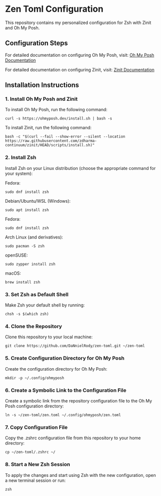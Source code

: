 # Zen Toml Configuration

This repository contains my personalized configuration for Zsh with Zinit and Oh My Posh.

## Configuration Steps

For detailed documentation on configuring Oh My Posh, visit:
[Oh My Posh Documentation](https://ohmyposh.dev/docs/)

For detailed documentation on configuring Zinit, visit:
[Zinit Documentation](https://github.com/zdharma-continuum/zinit)

## Installation Instructions

### 1. Install Oh My Posh and Zinit

To install Oh My Posh, run the following command:

```
curl -s https://ohmyposh.dev/install.sh | bash -s
```

To install Zinit, run the following command:
```
bash -c "$(curl --fail --show-error --silent --location https://raw.githubusercontent.com/zdharma-continuum/zinit/HEAD/scripts/install.sh)"
```

### 2. Install Zsh
Install Zsh on your Linux distribution (choose the appropriate command for your system):


Fedora:
```
sudo dnf install zsh
```
Debian/Ubuntu/WSL (Windows):
```
sudo apt install zsh
```
Fedora:
```
sudo dnf install zsh
```
Arch Linux (and derivatives):
```
sudo pacman -S zsh
```
openSUSE:
```
sudo zypper install zsh
```
macOS:
```
brew install zsh
```

### 3. Set Zsh as Default Shell
Make Zsh your default shell by running:

```
chsh -s $(which zsh)
```

### 4. Clone the Repository
Clone this repository to your local machine:

```
git clone https://github.com/DaNnielRody/zen-toml.git ~/zen-toml
```

### 5. Create Configuration Directory for Oh My Posh
Create the configuration directory for Oh My Posh:

```
mkdir -p ~/.config/ohmyposh
```

### 6. Create a Symbolic Link to the Configuration File
Create a symbolic link from the repository configuration file to the Oh My Posh configuration directory:

```
ln -s ~/zen-toml/zen.toml ~/.config/ohmyposh/zen.toml
```

### 7. Copy Configuration File
Copy the .zshrc configuration file from this repository to your home directory:

```
cp ~/zen-toml/.zshrc ~/
```

### 8. Start a New Zsh Session
To apply the changes and start using Zsh with the new configuration, open a new terminal session or run:

```
zsh
```


